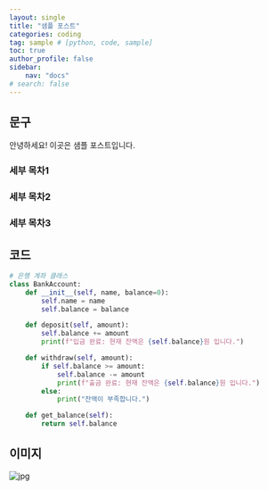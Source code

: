 ```yaml
---
layout: single
title: "샘플 포스트"
categories: coding
tag: sample # [python, code, sample]
toc: true
author_profile: false
sidebar:
    nav: "docs"
# search: false
---
```


## 문구
안녕하세요! 이곳은 샘플 포스트입니다.
### 세부 목차1
### 세부 목차2

### 세부 목차3



## 코드
```python
# 은행 계좌 클래스
class BankAccount:
    def __init__(self, name, balance=0):
        self.name = name
        self.balance = balance

    def deposit(self, amount):
        self.balance += amount
        print(f"입금 완료: 현재 잔액은 {self.balance}원 입니다.")

    def withdraw(self, amount):
        if self.balance >= amount:
            self.balance -= amount
            print(f"출금 완료: 현재 잔액은 {self.balance}원 입니다.")
        else:
            print("잔액이 부족합니다.")

    def get_balance(self):
        return self.balance
```



## 이미지

![jpg](../../images/2024-05-08-1/jpg.jpg)
